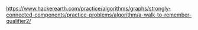 https://www.hackerearth.com/practice/algorithms/graphs/strongly-connected-components/practice-problems/algorithm/a-walk-to-remember-qualifier2/
